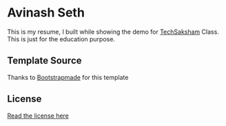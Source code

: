 # Avinash Seth

This is my resume, I built while showing the demo for [TechSaksham](https://techsaksham.org) Class. This is just for the education purpose.

## Template Source
Thanks to [Bootstrapmade](https://bootstrapmade.com/demo/MyResume/) for this template

## License
[Read the license here](https://bootstrapmade.com/license/)
